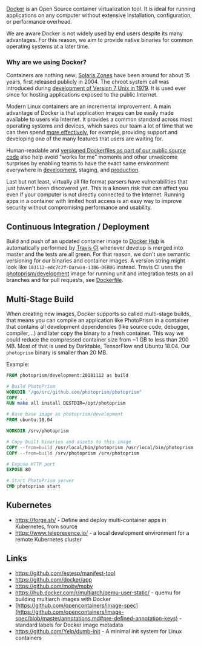 [Docker](https://www.docker.com/) is an Open Source container virtualization tool. It is ideal for running 
applications on any computer without extensive installation, configuration, or performance overhead.

We are aware Docker is not widely used by end users despite its many advantages. For this reason, we aim 
to provide native binaries for common operating systems at a later time.

### Why are we using Docker? ###

Containers are nothing new; [Solaris Zones](https://en.wikipedia.org/wiki/Solaris_Containers) have been around for
about 15 years, first released publicly in 2004. The chroot system call was introduced during
[development of Version 7 Unix in 1979](https://en.wikipedia.org/wiki/Chroot). It is used ever since for hosting
applications exposed to the public Internet.

Modern Linux containers are an incremental improvement. A main advantage of Docker is that application images
can be easily made available to users via Internet. It provides a common standard across most operating
systems and devices, which saves our team a lot of time that we can then spend [more effectively](../issues.md#effectiveness-efficiency), for example,
providing support and developing one of the many features that users are waiting for.

Human-readable and [versioned Dockerfiles as part of our public source code](https://github.com/photoprism/photoprism/tree/develop/docker)
also help avoid "works for me" moments and other unwelcome surprises by enabling teams to have the exact same environment everywhere in [development](https://github.com/photoprism/photoprism/blob/develop/docker/develop/Dockerfile), staging,
and [production](https://github.com/photoprism/photoprism/blob/develop/docker/photoprism/Dockerfile).

Last but not least, virtually all file format parsers have vulnerabilities that just haven't been discovered yet.
This is a known risk that can affect you even if your computer is not directly connected to the Internet.
Running apps in a container with limited host access is an easy way to improve security without
compromising performance and usability.

## Continuous Integration / Deployment ##

Build and push of an updated container image to [Docker Hub](https://hub.docker.com/r/photoprism/photoprism/tags/) is automatically performed by [Travis CI](https://travis-ci.org/photoprism/photoprism) whenever develop is merged into master and the tests are all green. For that reason, we don't use semantic versioning for our binaries and container images. A version string might look like `181112-edc7c2f-Darwin-i386-DEBUG` instead. Travis CI uses the [photoprism/development](https://hub.docker.com/r/photoprism/development/) image for running unit and integration tests on all branches and for pull requests, see [Dockerfile](https://github.com/photoprism/photoprism/blob/develop/Dockerfile).

## Multi-Stage Build ##

When creating new images, Docker supports so called multi-stage builds, that means you can compile an application like PhotoPrism in a container that contains all development dependencies (like source code, debugger, compiler,...) and later copy the binary to a fresh container. This way we could reduce the compressed container size from ~1 GB to less than 200 MB. Most of that is used by Darktable, TensorFlow and Ubuntu 18.04. Our `photoprism` binary is smaller than 20 MB.

Example:

```Dockerfile
FROM photoprism/development:20181112 as build

# Build PhotoPrism
WORKDIR "/go/src/github.com/photoprism/photoprism"
COPY . .
RUN make all install DESTDIR=/opt/photoprism

# Base base image as photoprism/development
FROM ubuntu:18.04

WORKDIR /srv/photoprism

# Copy built binaries and assets to this image
COPY --from=build /usr/local/bin/photoprism /usr/local/bin/photoprism
COPY --from=build /srv/photoprism /srv/photoprism

# Expose HTTP port
EXPOSE 80

# Start PhotoPrism server
CMD photoprism start
```

## Kubernetes ##
- https://forge.sh/ - Define and deploy multi-container apps in Kubernetes, from source
- https://www.telepresence.io/ - a local development environment for a remote Kubernetes cluster

## Links ##
- https://github.com/estesp/manifest-tool
- https://github.com/docker/app
- https://github.com/moby/moby
- https://hub.docker.com/r/multiarch/qemu-user-static/ - quemu for building multiarch images with Docker
- [https://github.com/opencontainers/image-spec](https://github.com/opencontainers/image-spec/blob/master/annotations.md#pre-defined-annotation-keys) - standard labels for Docker image metadata
- https://github.com/Yelp/dumb-init - A minimal init system for Linux containers
